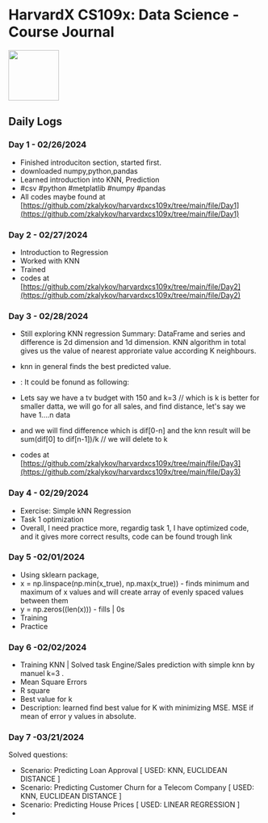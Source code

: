 # HarvardX CS109x: Data Science - Course Journal
<img src="https://edx-cdn.org/v3/prod/logo.svg" width="100" height="auto">


## Daily Logs

### Day 1 - 02/26/2024
- Finished introduciton section, started first.
- downloaded numpy,python,pandas
- Learned introduction into KNN, Prediction
- #csv #python #metplatlib #numpy #pandas
- All codes maybe found at [https://github.com/zkalykov/harvardxcs109x/tree/main/file/Day1](https://github.com/zkalykov/harvardxcs109x/tree/main/file/Day1)

### Day 2 - 02/27/2024
- Introduction to Regression
- Worked with KNN
- Trained
- codes at [https://github.com/zkalykov/harvardxcs109x/tree/main/file/Day2](https://github.com/zkalykov/harvardxcs109x/tree/main/file/Day2)
  
### Day 3 - 02/28/2024
- Still exploring KNN regression
Summary: DataFrame and series and difference is 2d dimension and 1d dimension.
KNN algorithm in total gives us the value of nearest approriate value according K neighbours.
- knn in general finds the best predicted value.
- : It could be fonund as following:
- Lets say we have a tv budget with 150 and k=3 // which is k is better for smaller datta, we will go for all sales, and find distance, let's say we have 1....n data
- and we will find difference which is dif[0-n] and the knn result will be sum(dif[0] to dif[n-1])/k // we will delete to k
  
- codes at [https://github.com/zkalykov/harvardxcs109x/tree/main/file/Day3](https://github.com/zkalykov/harvardxcs109x/tree/main/file/Day3)

### Day 4 - 02/29/2024
  - Exercise: Simple kNN Regression
  - Task 1 optimization
  - Overall, I need practice more, regardig task 1, I have optimized code, and it gives more correct results, code can be found trough link

### Day 5 -02/01/2024
- Using sklearn package, 
- x = np.linspace(np.min(x_true), np.max(x_true)) - finds minimum and maximum of x values and will create array of evenly spaced values between them
- y = np.zeros((len(x))) - fills | 0s
- Training
- Practice
### Day 6 -02/02/2024
- Training KNN | Solved task Engine/Sales prediction with simple knn by manuel k=3 .
- Mean Square Errors
- R square
- Best value for k
- Description: learned find best value for K with minimizing MSE. MSE if mean of error y values in absolute.

### Day 7 -03/21/2024
Solved questions:
- Scenario: Predicting Loan Approval [ USED: KNN, EUCLIDEAN DISTANCE  ]
- Scenario: Predicting Customer Churn for a Telecom Company [ USED: KNN, EUCLIDEAN DISTANCE ]
- Scenario: Predicting House Prices [ USED: LINEAR REGRESSION ]
- 


